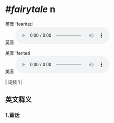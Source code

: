 # ***\#fairytale*** n
英音 'feəriteɪl  
英音
<audio src="./media/fairytale1.aac" controls="controls"></audio>

美音 'feriteɪl  
美音
<audio src="./media/fairytale2.aac" controls="controls"></audio>



| 词频 1 |  

英文释义
---
### 1.**童话**  


